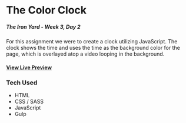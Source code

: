 # The Color Clock

##### The Iron Yard - Week 3, Day 2

For this assignment we were to create a clock utilizing JavaScript. The clock shows the time and uses the time as the background color for the page, which is overlayed atop a video looping in the background.

#### [View Live Preview](https://tomgobich.github.io/tiy_week3_day2_the_color_clock/)

### Tech Used

- HTML
- CSS / SASS
- JavaScript
- Gulp

